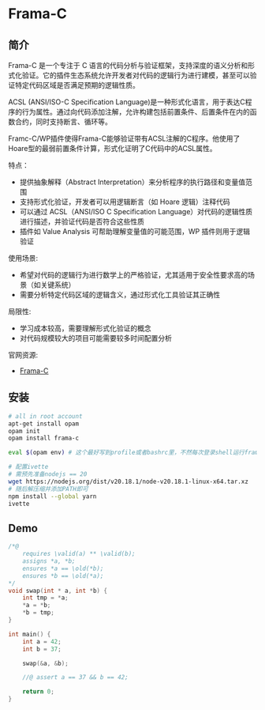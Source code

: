 # Frama-C

## 简介

Frama-C 是一个专注于 C 语言的代码分析与验证框架，支持深度的语义分析和形式化验证。它的插件生态系统允许开发者对代码的逻辑行为进行建模，甚至可以验证特定代码区域是否满足预期的逻辑性质。

ACSL (ANSI/ISO-C Specification Language)是一种形式化语言，用于表达C程序的行为属性。通过向代码添加注解，允许构建包括前置条件、后置条件在内的函数合约，同时支持断言、循环等。

Framc-C/WP插件使得Frama-C能够验证带有ACSL注解的C程序。他使用了Hoare型的最弱前置条件计算，形式化证明了C代码中的ACSL属性。

特点：

* 提供抽象解释（Abstract Interpretation）来分析程序的执行路径和变量值范围
* 支持形式化验证，开发者可以用逻辑断言（如 Hoare 逻辑）注释代码
* 可以通过 ACSL（ANSI/ISO C Specification Language）对代码的逻辑性质进行描述，并验证代码是否符合这些性质
* 插件如 Value Analysis 可帮助理解变量值的可能范围，WP 插件则用于逻辑验证

使用场景:

* 希望对代码的逻辑行为进行数学上的严格验证，尤其适用于安全性要求高的场景（如关键系统）
* 需要分析特定代码区域的逻辑含义，通过形式化工具验证其正确性

局限性:

* 学习成本较高，需要理解形式化验证的概念
* 对代码规模较大的项目可能需要较多时间配置分析

官网资源: 

* [Frama-C](https://frama-c.com/index.html)

## 安装

```bash
# all in root account
apt-get install opam
opam init
opam install frama-c

eval $(opam env) # 这个最好写到profile或者bashrc里，不然每次登录shell运行frama-c之前都要执行一遍

# 配置ivette
# 需预先准备nodejs == 20
wget https://nodejs.org/dist/v20.18.1/node-v20.18.1-linux-x64.tar.xz
# 随后解压缩并添加PATH即可
npm install --global yarn
ivette

```

## Demo

```c title="main.c"
/*@
    requires \valid(a) ** \valid(b);
    assigns *a, *b;
    ensures *a == \old(*b);
    ensures *b == \old(*a);
*/
void swap(int * a, int *b) {
    int tmp = *a;
    *a = *b;
    *b = tmp;
}

int main() {
    int a = 42;
    int b = 37;

    swap(&a, &b);

    //@ assert a == 37 && b == 42;

    return 0;
}
```